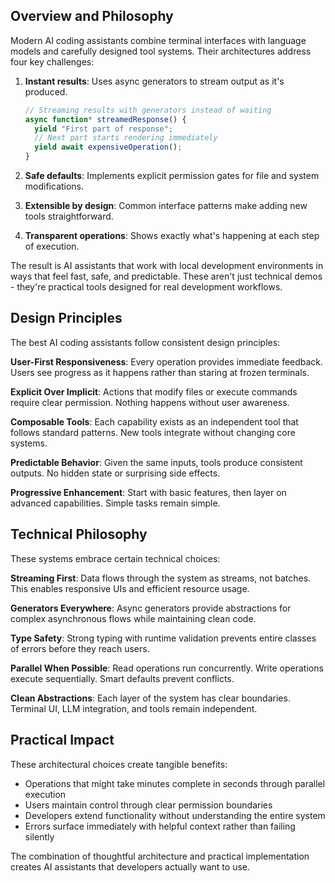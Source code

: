 ## Overview and Philosophy

Modern AI coding assistants combine terminal interfaces with language models and carefully designed tool systems. Their architectures address four key challenges:

1. **Instant results**: Uses async generators to stream output as it's produced.
   ```typescript
   // Streaming results with generators instead of waiting
   async function* streamedResponse() {
     yield "First part of response";
     // Next part starts rendering immediately
     yield await expensiveOperation();
   }
   ```

2. **Safe defaults**: Implements explicit permission gates for file and system modifications.

3. **Extensible by design**: Common interface patterns make adding new tools straightforward.

4. **Transparent operations**: Shows exactly what's happening at each step of execution.

The result is AI assistants that work with local development environments in ways that feel fast, safe, and predictable. These aren't just technical demos - they're practical tools designed for real development workflows.

## Design Principles

The best AI coding assistants follow consistent design principles:

**User-First Responsiveness**: Every operation provides immediate feedback. Users see progress as it happens rather than staring at frozen terminals.

**Explicit Over Implicit**: Actions that modify files or execute commands require clear permission. Nothing happens without user awareness.

**Composable Tools**: Each capability exists as an independent tool that follows standard patterns. New tools integrate without changing core systems.

**Predictable Behavior**: Given the same inputs, tools produce consistent outputs. No hidden state or surprising side effects.

**Progressive Enhancement**: Start with basic features, then layer on advanced capabilities. Simple tasks remain simple.

## Technical Philosophy

These systems embrace certain technical choices:

**Streaming First**: Data flows through the system as streams, not batches. This enables responsive UIs and efficient resource usage.

**Generators Everywhere**: Async generators provide abstractions for complex asynchronous flows while maintaining clean code.

**Type Safety**: Strong typing with runtime validation prevents entire classes of errors before they reach users.

**Parallel When Possible**: Read operations run concurrently. Write operations execute sequentially. Smart defaults prevent conflicts.

**Clean Abstractions**: Each layer of the system has clear boundaries. Terminal UI, LLM integration, and tools remain independent.

## Practical Impact

These architectural choices create tangible benefits:

- Operations that might take minutes complete in seconds through parallel execution
- Users maintain control through clear permission boundaries
- Developers extend functionality without understanding the entire system
- Errors surface immediately with helpful context rather than failing silently

The combination of thoughtful architecture and practical implementation creates AI assistants that developers actually want to use.